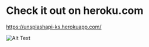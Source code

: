 # Check it out on heroku.com

https://unsplashapi-ks.herokuapp.com/

![Alt Text](https://media.giphy.com/media/vFKqnCdLPNOKc/giphy.gif)
